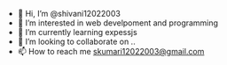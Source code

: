 - 👋 Hi, I’m @shivani12022003
- 👀 I’m interested in web develpoment and programming
- 🌱 I’m currently learning expessjs
- 💞️ I’m looking to collaborate on .. 
- 📫 How to reach me skumari12022003@gmail.com

<!---
shivani12022003/shivani12022003 is a ✨ special ✨ repository because its `README.md` (this file) appears on your GitHub profile.
You can click the Preview link to take a look at your changes.
--->
